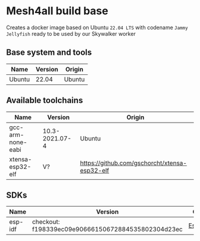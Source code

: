 # Mesh4all build base 

Creates a docker image based on Ubuntu `22.04 LTS` with codename `Jammy Jellyfish` ready to be used by our Skywalker worker

## Base system and tools

| Name             | Version | Origin |
|------------------|---------|--------|
| Ubuntu           | 22.04   | Ubuntu |


## Available toolchains

| Name              | Version        | Origin                                        |
|-------------------|----------------|-----------------------------------------------|
| gcc-arm-none-eabi | 10.3-2021.07-4 | Ubuntu                                        |
| xtensa-esp32-elf  | V?             | https://github.com/gschorcht/xtensa-esp32-elf |

## SDKs

| Name    | Version | Origin |
|---------|-----------|-----------|
| esp-idf | checkout: f198339ec09e90666150672884535802304d23ec | [Espressif](https://github.com/espressif/esp-idf) |

```
